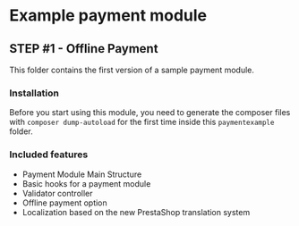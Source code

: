 # Example payment module

## STEP #1 - Offline Payment
This folder contains the first version of a sample payment module.

### Installation
Before you start using this module, you need to generate the composer files with `composer dump-autoload` for the first time inside this `paymentexample` folder.

### Included features
- Payment Module Main Structure
- Basic hooks for a payment module
- Validator controller
- Offline payment option
- Localization based on the new PrestaShop translation system
